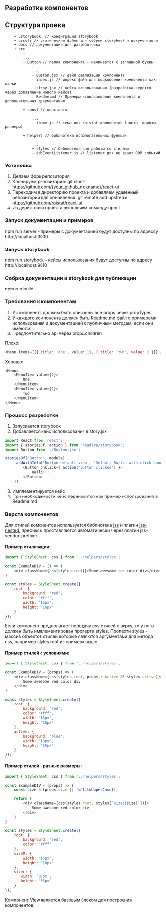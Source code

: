 ## Разработка компонентов

## Структура проека
```
    + .storybook  // конфиграция storybook
    + assets // статические файлы для собрки storybook и документации
    + docs // документация для разработчика
    + src
        |
        ...
        + Button // папка компонента - начинается с заглавной буквы
            |
            ...
            - Button.jsx // файл реализации компонента
            - index.js // индекс файл для подключения компонента как папки
            - stroy.jsx // кейсы использования (разработка ведется через добавление нового кейса)
            - Readme.md // Примеры использования компонента и дополнительная документация

        + const // константы
            |
            ...
            - theme.js // тема для roistat компонетов (цвета, шрифты, размеры)

        + helpers // библиотека вспомогательных функций
            |
            ...
            + styles // библиотека для работы со стилями
            - addEventListener.js // listener для не реакт DOM событий
```

### Установка

1. Делаем форк репозитория
2. Клонируем репозиторий: git clone https://github.com/{your_github_nickname}/react-ui
3. Переходим в директорию проекта и добавляем удаленный репозиторий для обновления: git remote add upstream https://github.com/roistat/react-ui
4. Из дериктории проекта выполняем команду npm i


### Запуск документации и примеров

npm run server - примеры с документацией будут доступны по адрессу http://localhost:3000


### Запуск storybook

npm run storybook - кейсы использования будут доступны по адресу  http://localhost:9010


### Собрка документации и storybook для публикации

npm run build

### Требования к компонентам

1. У компонента должны быть описанны все props через propTypes
2. У каждого компонента должен быть Readme.md файл с примерами использования и документацией к публичным методам, если они имеются.
2. Предпочтительно api через props.children

Плохо:
```js
<Menu items={[{ title: 'one', value: 1}, { title: 'two', value: 2 }]} />
````

Хорошо:
```js
<Menu>
    <MenuItem value={1}>
        One
    </MenuItem>
    <MenuItem value={1}>
        Two
    </MenuItem>
</Menu>
````

### Процесс разработки
1. Запускается storybook
2. Добавляется кейс использования в story.jsx
```js
import React from 'react';
import { storiesOf, action } from '@kadira/storybook';
import Button from './Button.jsx';

storiesOf('Button', module)
    .addWithInfo('Button default view', 'Default Button with click handler', () => (
        <Button onClick={ action('button clicked') }>
            Hello!!!
        </Button>
    ))
```
3. Имплементируется кейс
4. При необходимости кейс переносится как пример использования в Readme.md

### Верста компонентов

Для стилей комонентов используется библиотека [jss](https://github.com/jsstyles/jss) и плагин [jss-nested](https://github.com/jsstyles/jss-nested), префиксы проставляются автоматически через плагин jss-vendor-prefixer


#### Пример стилизации:
```js
import { StyleSheet, css } from '../helpers/styles';

const ExampleDIV = () => (
    <div className={css(styles.root)}>Some awesome red color div</div>
)

const styles = StyleSheet.create({
    root: {
        background: 'red',
        color: '#fff',
        width: '16px',
        height: '16px'
    }
});
```

Если компонент предполагает передачу css стилей с верху, то у него должен быть имплементирован проперти styles.
Проперти styles - массив объектов стилей которые являются аргументами для метода css, например styles.root из примера выше.

#### Пример стилей с условиями:
```js
import { StyleSheet, css } from '../helpers/styles';

const ExampleDIV = (props) => (
    <div className={css(styles.root, props.isActive && styles.active)}>
        Some awesome red color div
    </div>
)

const styles = StyleSheet.create({
    root: {
        background: 'red',
        color: '#fff',
        width: '16px',
        height: '16px'
    },
    active: {
        background: 'blue',
        width: '18px',
        height: '18px'
    }
});
```

#### Пример стилей - разные размеры:
```js
import { StyleSheet, css } from '../helpers/styles';

const ExampleDIV = (props) => {
    const size = (props.size || 'm').toUpperCase();

    return (
        <div className={css(styles.root, styles[`size${size}`])}>
            Some awesome red color div
        </div>
    )
}

const styles = StyleSheet.create({
    root: {
        background: 'red',
        color: '#fff'
    },
    sizeM: {
        width: '16px',
        height: '16px'
    },
    sizeL: {
       width: '36px',
       height: '36px'
    }
});
```

Компонент View является базовым блоком для построения компонентов.
